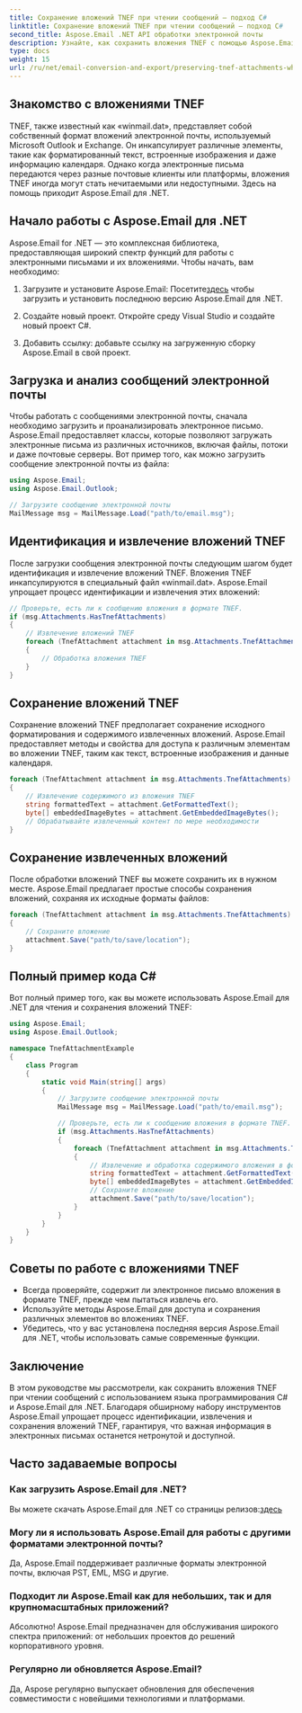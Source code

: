 ```yaml
---
title: Сохранение вложений TNEF при чтении сообщений — подход C#
linktitle: Сохранение вложений TNEF при чтении сообщений — подход C#
second_title: Aspose.Email .NET API обработки электронной почты
description: Узнайте, как сохранить вложения TNEF с помощью Aspose.Email для .NET, в этом пошаговом руководстве с исходным кодом.
type: docs
weight: 15
url: /ru/net/email-conversion-and-export/preserving-tnef-attachments-when-reading-messages-csharp-approach/
---
```


## Знакомство с вложениями TNEF

TNEF, также известный как «winmail.dat», представляет собой собственный формат вложений электронной почты, используемый Microsoft Outlook и Exchange. Он инкапсулирует различные элементы, такие как форматированный текст, встроенные изображения и даже информацию календаря. Однако когда электронные письма передаются через разные почтовые клиенты или платформы, вложения TNEF иногда могут стать нечитаемыми или недоступными. Здесь на помощь приходит Aspose.Email для .NET.

## Начало работы с Aspose.Email для .NET

Aspose.Email for .NET — это комплексная библиотека, предоставляющая широкий спектр функций для работы с электронными письмами и их вложениями. Чтобы начать, вам необходимо:

1.  Загрузите и установите Aspose.Email: Посетите[здесь](https://releases.aspose.com/email/net) чтобы загрузить и установить последнюю версию Aspose.Email для .NET.

2. Создайте новый проект. Откройте среду Visual Studio и создайте новый проект C#.

3. Добавить ссылку: добавьте ссылку на загруженную сборку Aspose.Email в свой проект.

## Загрузка и анализ сообщений электронной почты

Чтобы работать с сообщениями электронной почты, сначала необходимо загрузить и проанализировать электронное письмо. Aspose.Email предоставляет классы, которые позволяют загружать электронные письма из различных источников, включая файлы, потоки и даже почтовые серверы. Вот пример того, как можно загрузить сообщение электронной почты из файла:

```csharp
using Aspose.Email;
using Aspose.Email.Outlook;

// Загрузите сообщение электронной почты
MailMessage msg = MailMessage.Load("path/to/email.msg");
```

## Идентификация и извлечение вложений TNEF

После загрузки сообщения электронной почты следующим шагом будет идентификация и извлечение вложений TNEF. Вложения TNEF инкапсулируются в специальный файл «winmail.dat». Aspose.Email упрощает процесс идентификации и извлечения этих вложений:

```csharp
// Проверьте, есть ли к сообщению вложения в формате TNEF.
if (msg.Attachments.HasTnefAttachments)
{
    // Извлечение вложений TNEF
    foreach (TnefAttachment attachment in msg.Attachments.TnefAttachments)
    {
        // Обработка вложения TNEF
    }
}
```

## Сохранение вложений TNEF

Сохранение вложений TNEF предполагает сохранение исходного форматирования и содержимого извлеченных вложений. Aspose.Email предоставляет методы и свойства для доступа к различным элементам во вложении TNEF, таким как текст, встроенные изображения и данные календаря.

```csharp
foreach (TnefAttachment attachment in msg.Attachments.TnefAttachments)
{
    // Извлечение содержимого из вложения TNEF
    string formattedText = attachment.GetFormattedText();
    byte[] embeddedImageBytes = attachment.GetEmbeddedImageBytes();
    // Обрабатывайте извлеченный контент по мере необходимости
}
```

## Сохранение извлеченных вложений

После обработки вложений TNEF вы можете сохранить их в нужном месте. Aspose.Email предлагает простые способы сохранения вложений, сохраняя их исходные форматы файлов:

```csharp
foreach (TnefAttachment attachment in msg.Attachments.TnefAttachments)
{
    // Сохраните вложение
    attachment.Save("path/to/save/location");
}
```

## Полный пример кода C#

Вот полный пример того, как вы можете использовать Aspose.Email для .NET для чтения и сохранения вложений TNEF:

```csharp
using Aspose.Email;
using Aspose.Email.Outlook;

namespace TnefAttachmentExample
{
    class Program
    {
        static void Main(string[] args)
        {
            // Загрузите сообщение электронной почты
            MailMessage msg = MailMessage.Load("path/to/email.msg");

            // Проверьте, есть ли к сообщению вложения в формате TNEF.
            if (msg.Attachments.HasTnefAttachments)
            {
                foreach (TnefAttachment attachment in msg.Attachments.TnefAttachments)
                {
                    // Извлечение и обработка содержимого вложения в формате TNEF.
                    string formattedText = attachment.GetFormattedText();
                    byte[] embeddedImageBytes = attachment.GetEmbeddedImageBytes();
                    // Сохраните вложение
                    attachment.Save("path/to/save/location");
                }
            }
        }
    }
}
```

## Советы по работе с вложениями TNEF

- Всегда проверяйте, содержит ли электронное письмо вложения в формате TNEF, прежде чем пытаться извлечь его.
- Используйте методы Aspose.Email для доступа и сохранения различных элементов во вложениях TNEF.
- Убедитесь, что у вас установлена последняя версия Aspose.Email для .NET, чтобы использовать самые современные функции.

## Заключение

В этом руководстве мы рассмотрели, как сохранить вложения TNEF при чтении сообщений с использованием языка программирования C# и Aspose.Email для .NET. Благодаря обширному набору инструментов Aspose.Email упрощает процесс идентификации, извлечения и сохранения вложений TNEF, гарантируя, что важная информация в электронных письмах останется нетронутой и доступной.

## Часто задаваемые вопросы

### Как загрузить Aspose.Email для .NET?

 Вы можете скачать Aspose.Email для .NET со страницы релизов:[здесь](https://releases.aspose.com/email/net)

### Могу ли я использовать Aspose.Email для работы с другими форматами электронной почты?

Да, Aspose.Email поддерживает различные форматы электронной почты, включая PST, EML, MSG и другие.

### Подходит ли Aspose.Email как для небольших, так и для крупномасштабных приложений?

Абсолютно! Aspose.Email предназначен для обслуживания широкого спектра приложений: от небольших проектов до решений корпоративного уровня.

### Регулярно ли обновляется Aspose.Email?

Да, Aspose регулярно выпускает обновления для обеспечения совместимости с новейшими технологиями и платформами.